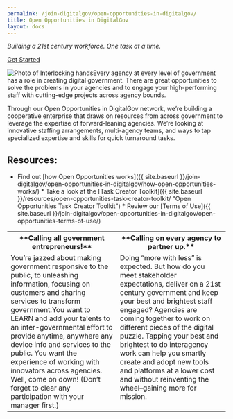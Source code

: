 ```yaml
---
permalink: /join-digitalgov/open-opportunities-in-digitalgov/
title: Open Opportunities in DigitalGov
layout: docs
---
```


_Building a 21st century workforce._ _One task at a time._

[Get Started](https://openopps.digitalgov.gov/ "OpenOppsinDigitalGov")

![Photo of Interlocking hands](https://s3.amazonaws.com/sitesusa/wp-content/uploads/sites/212/2013/07/image-of-interlocking-hands.jpg)Every agency at every level of government has a role in creating digital government. There are great opportunities to solve the problems in your agencies and to engage your high-performing staff with cutting-edge projects across agency bounds.

Through our Open Opportunities in DigitalGov network, we’re building a cooperative enterprise that draws on resources from across government to leverage the expertise of forward-leaning agencies. We’re looking at innovative staffing arrangements, multi-agency teams, and ways to tap specialized expertise and skills for quick turnaround tasks.

## Resources:

* Find out [how Open Opportunities works]({{ site.baseurl }}/join-digitalgov/open-opportunities-in-digitalgov/how-open-opportunities-works/) * Take a look at the [Task Creator Toolkit]({{ site.baseurl }}/resources/open-opportunities-task-creator-toolkit/ "Open Opportunities Task Creator Toolkit") * Review our [Terms of Use]({{ site.baseurl }}/join-digitalgov/open-opportunities-in-digitalgov/open-opportunities-terms-of-use/)

<table border="0">

<tbody>

<tr>

<th style="vertical-align: top;width: 50%">**Calling all government entrepreneurs!**</th>

<th style="vertical-align: top">**Calling on every agency to partner up.**</th>

</tr>

<tr>

<td style="vertical-align: top">You’re jazzed about making government responsive to the public, to unleashing information, focusing on customers and sharing services to transform government.You want to LEARN and add your talents to an inter-governmental effort to provide anytime, anywhere any device info and services to the public. You want the experience of working with innovators across agencies. Well, come on down! (Don’t forget to clear any participation with your manager first.)</td>

<td style="vertical-align: top">Doing “more with less” is expected. But how do you meet stakeholder expectations, deliver on a 21st century government and keep your best and brightest staff engaged? Agencies are coming together to work on different pieces of the digital puzzle. Tapping your best and brightest to do interagency work can help you smartly create and adopt new tools and platforms at a lower cost and without reinventing the wheel–gaining more for mission.</td>

</tr>

</tbody>

</table>
